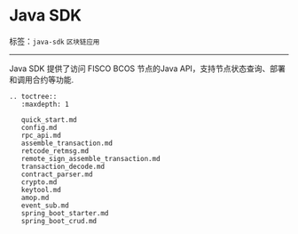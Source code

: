 # Java SDK

标签：``java-sdk`` ``区块链应用``

----
Java SDK 提供了访问 FISCO BCOS 节点的Java API，支持节点状态查询、部署和调用合约等功能.

```eval_rst
.. toctree::
   :maxdepth: 1

   quick_start.md
   config.md
   rpc_api.md
   assemble_transaction.md
   retcode_retmsg.md
   remote_sign_assemble_transaction.md
   transaction_decode.md
   contract_parser.md
   crypto.md
   keytool.md
   amop.md
   event_sub.md
   spring_boot_starter.md
   spring_boot_crud.md
```
